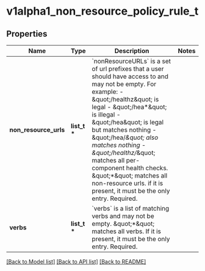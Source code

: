 # v1alpha1_non_resource_policy_rule_t

## Properties
Name | Type | Description | Notes
------------ | ------------- | ------------- | -------------
**non_resource_urls** | **list_t \*** | &#x60;nonResourceURLs&#x60; is a set of url prefixes that a user should have access to and may not be empty. For example:   - \&quot;/healthz\&quot; is legal   - \&quot;/hea*\&quot; is illegal   - \&quot;/hea\&quot; is legal but matches nothing   - \&quot;/hea/*\&quot; also matches nothing   - \&quot;/healthz/*\&quot; matches all per-component health checks. \&quot;*\&quot; matches all non-resource urls. if it is present, it must be the only entry. Required. | 
**verbs** | **list_t \*** | &#x60;verbs&#x60; is a list of matching verbs and may not be empty. \&quot;*\&quot; matches all verbs. If it is present, it must be the only entry. Required. | 

[[Back to Model list]](../README.md#documentation-for-models) [[Back to API list]](../README.md#documentation-for-api-endpoints) [[Back to README]](../README.md)


